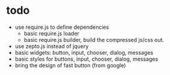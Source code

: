 todo
======

- use require.js to define dependencies
    - basic require.js loader
    - basic require.js builder, build the compressed js/css out.
- use zepto.js instead of jquery
- basic widgets: button, input, chooser, dialog, messages
- basic styles for buttons, input, chooser, dialog, messages
- bring the design of fast button (from google)



